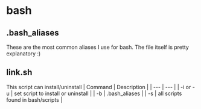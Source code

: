 # bash

## .bash_aliases
These are the most common aliases I use for bash.
The file itself is pretty explanatory :)

## link.sh
This script can install/uninstall
| Command | Description |
| --- | --- |
| -i or -u | set script to install or uninstall |
| -b | .bash_aliases |
| -s | all scripts found in bash/scripts |
